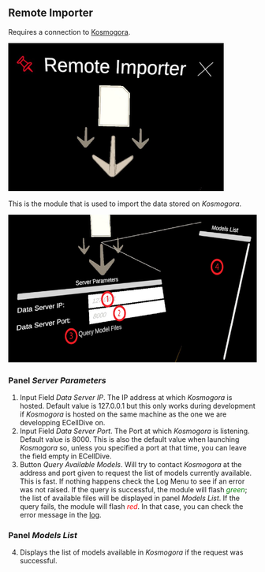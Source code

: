 ## Remote Importer
Requires a connection to [Kosmogora](https://github.com/ecell/Kosmogora).

<img src="../../../resources/images/modules/remote_importer.jpg" alt="UI point" style="height: 300px;"/>

This is the module that is used to import the data stored on *Kosmogora*.

<img src="../../../resources/images/modules/1x/remote_importer_panels.png" alt="UI point" style="height: 300px;"/>

### Panel *Server Parameters*
1. Input Field *Data Server IP*. The IP address at which *Kosmogora* is hosted. Default value is 127.0.0.1 but this only works during development if *Kosmogora* is hosted on the same machine as the one we are developping ECellDive on.
2. Input Field *Data Server Port*. The Port at which *Kosmogora* is listening. Default value is 8000. This is also the default value when launching *Kosmogora* so, unless you specified a port at that time, you can leave the field empty in ECellDive.
3. Button *Query Available Models*. Will try to contact *Kosmogora* at the address and port given to request the list of models currently available. This is fast. If nothing happens check the Log Menu to see if an error was not raised. If the query is successful, the module will flash <span style="color:green">*green*</span>; the list of available files will be displayed in panel *Models List*. If the query fails, the module will flash <span style="color:red">*red*</span>. In that case, you can check the error message in the [log](/articles/UserManual/UIMenus/log_menu.html).

### Panel *Models List*
4. Displays the list of models available in *Kosmogora* if the request was successful.